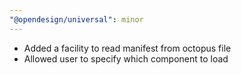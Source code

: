 ```yaml
---
"@opendesign/universal": minor
---
```


- Added a facility to read manifest from octopus file
- Allowed user to specify which component to load

